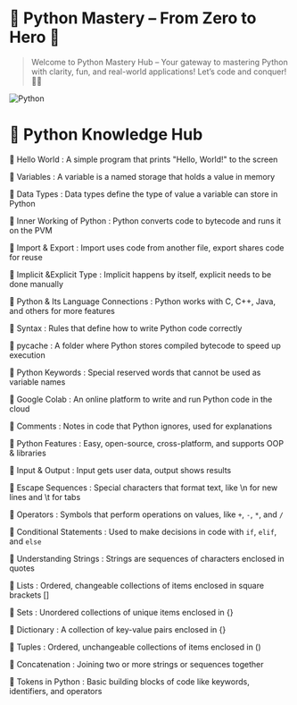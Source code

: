 # 🐍 Python Mastery – From Zero to Hero 🚀
> Welcome to Python Mastery Hub – Your gateway to mastering Python with clarity, fun, and real-world applications! Let’s code and conquer! 🎉🔥

![Python](https://img.shields.io/badge/Python-red?style=for-the-badge&logo=python)


# 🧠 Python Knowledge Hub
🔹 Hello World : A simple program that prints "Hello, World!" to the screen

🔹 Variables : A variable is a named storage that holds a value in memory

🔹 Data Types : Data types define the type of value a variable can store in Python

🔹 Inner Working of Python : Python converts code to bytecode and runs it on the PVM 

🔹 Import & Export : Import uses code from another file, export shares code for reuse

🔹 Implicit  &Explicit Type : Implicit happens by itself, explicit needs to be done manually

🔹 Python & Its Language Connections : Python works with C, C++, Java, and others for more features

🔹 Syntax : Rules that define how to write Python code correctly

🔹 pycache : A folder where Python stores compiled bytecode to speed up execution

🔹 Python Keywords : Special reserved words that cannot be used as variable names

🔹 Google Colab : An online platform to write and run Python code in the cloud

🔹 Comments : Notes in code that Python ignores, used for explanations

🔹 Python Features : Easy, open-source, cross-platform, and supports OOP & libraries

🔹 Input & Output : Input gets user data, output shows results

🔹 Escape Sequences : Special characters that format text, like \n for new lines and \t for tabs

🔹 Operators : Symbols that perform operations on values, like `+`, `-`, `*`, and `/`

🔹 Conditional Statements : Used to make decisions in code with `if`, `elif`, and `else`

🔹 Understanding Strings : Strings are sequences of characters enclosed in quotes

🔹 Lists : Ordered, changeable collections of items enclosed in square brackets []

🔹 Sets : Unordered collections of unique items enclosed in {}

🔹 Dictionary : A collection of key-value pairs enclosed in {}

🔹 Tuples : Ordered, unchangeable collections of items enclosed in ()

🔹 Concatenation : Joining two or more strings or sequences together

🔹 Tokens in Python : Basic building blocks of code like keywords, identifiers, and operators
